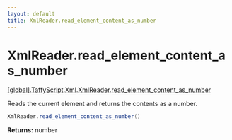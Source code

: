 ```yaml
---
layout: default
title: XmlReader.read_element_content_as_number
---
```


# XmlReader.read_element_content_as_number

[\[global\]]({{site.baseurl}}/docs/).[TaffyScript]({{site.baseurl}}/docs/TaffyScript/).[Xml]({{site.baseurl}}/docs/TaffyScript/Xml/).[XmlReader]({{site.baseurl}}/docs/TaffyScript/Xml/XmlReader/).[read_element_content_as_number]({{site.baseurl}}/docs/TaffyScript/Xml/XmlReader/read_element_content_as_number/)

Reads the current element and returns the contents as a number.

```cs
XmlReader.read_element_content_as_number()
```

**Returns:** number
